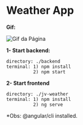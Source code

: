 # Weather App

**Gif:**

![Gif da Página](./gifProject.gif?w=1024)



 **1- Start backend:**

```
directory: ./backend
terminal: 1) npm install
          2) npm start
```

  **2- Start frontend**

```
directory: ./jv-weather
terminal: 1) npm install
          2) ng serve
```

*Obs: @angular/cli installed.

